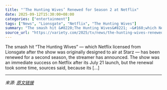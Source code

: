 ```yaml
---
title: "‘The Hunting Wives’ Renewed for Season 2 at Netflix"
date: 2025-09-12T15:30:00+08:00
categories: ["entertainment"]
tags: ["News", "Lionsgate", "Netflix", "The Hunting Wives"]
summary: "The smash hit &#8220;The Hunting Wives&#8221; —&#160;which Netflix licensed from Lionsgate after the show was originally designed to air at Starz —&#160;has been renewed for a second season, the strea"
source_url: "https://variety.com/2025/tv/news/the-hunting-wives-renewed-season-2-netflix-1236506482/"
---
```


The smash hit &#8220;The Hunting Wives&#8221; —&#160;which Netflix licensed from Lionsgate after the show was originally designed to air at Starz —&#160;has been renewed for a second season, the streamer has announced. The show was an immediate success on Netflix after its July 21 launch, but the renewal took some time, sources said, because its [&#8230;]

---

*来源: [原文链接](https://variety.com/2025/tv/news/the-hunting-wives-renewed-season-2-netflix-1236506482/)*
